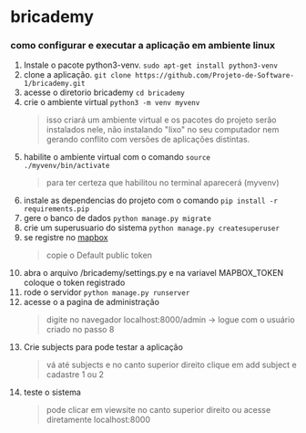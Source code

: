 # bricademy

### como configurar e executar a aplicação em ambiente linux

1. Instale o pacote python3-venv.
   `sudo apt-get install python3-venv`
2. clone a aplicação.
   `git clone https://github.com/Projeto-de-Software-1/bricademy.git`
3. acesse o diretorio bricademy
   `cd bricademy`
4. crie o ambiente virtual
   `python3 -m venv myvenv`
   > isso criará um ambiente virtual e os pacotes do projeto serão instalados nele, não instalando "lixo" no seu computador nem gerando conflito com versões de aplicações distintas.
5. habilite o ambiente virtual com o comando
   `source ./myvenv/bin/activate`
   > para ter certeza que habilitou no terminal aparecerá (myvenv)
6. instale as dependencias do projeto com o comando
   `pip install -r requirements.pip`
7. gere o banco de dados
   `python manage.py migrate`
8. crie um superusuario do sistema
   `python manage.py createsuperuser`
9. se registre no [mapbox](https://account.mapbox.com/auth/signup/)
   > copie o Default public token
10. abra o arquivo /bricademy/settings.py e na variavel MAPBOX_TOKEN coloque o token registrado
11. rode o servidor
    `python manage.py runserver`
12. acesse o a pagina de administração
    > digite no navegador localhost:8000/admin -> logue com o usuário criado no passo 8
13. Crie subjects para pode testar a aplicação
    > vá até subjects e no canto superior direito clique em add subject e cadastre 1 ou 2
14. teste o sistema
    > pode clicar em viewsite no canto superior direito ou acesse diretamente localhost:8000

